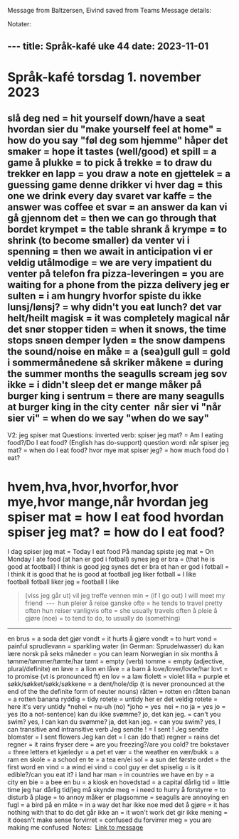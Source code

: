 Message from Baltzersen, Eivind saved from Teams
Message details:


Notater: 

--- title: Språk-kafé uke 44 date: 2023-11-01 
---
# Språk-kafé torsdag 1. november 2023
slå deg ned = hit yourself down/have a seat
hvordan sier du "make yourself feel at home" = how do you say "føl deg som hjemme"
håper det smaker = hope it tastes (well/good)
et spill = a game
å plukke = to pick å trekke = to draw
du trekker en lapp = you draw a note en gjettelek = a guessing game
denne drikker vi hver dag = this one we drink every day svaret var kaffe = the answer was coffee et svar = an answer
da kan vi gå gjennom det = then we can go through that
bordet krympet = the table shrank å krympe = to shrink (to become smaller)
da venter vi i spenning = then we await in anticipation vi er veldig utålmodige = we are very impatient
du venter på telefon fra pizza-leveringen = you are waiting for a phone from the pizza delivery jeg er sulten = i am hungry hvorfor spiste du ikke lunsj/lønsj? = why didn't you eat lunch?
det var helt/heilt magisk = it was completely magical når det snør stopper tiden = when it snows, the time stops snøen demper lyden = the snow dampens the sound/noise
en måke = a (sea)gull gull = gold
i sommermånedene så skriker måkene = during the summer months the seagulls scream jeg sov ikke = i didn't sleep
det er mange måker på burger king i sentrum = there are many seagulls at burger king in the city center
 når sier vi "når sier vi" = when do we say "when do we say"
---
V2: jeg spiser mat
Questions: inverted verb: spiser jeg mat? = Am I eating food?/Do I eat food? (English has do-support)
question word: når spiser jeg mat? = when do I eat food? hvor mye mat spiser jeg? = how much food do I eat?
# hvem,hva,hvor,hvorfor,hvor mye,hvor mange,når hvordan jeg spiser mat = how I eat food hvordan spiser jeg mat? = how do I eat food?
I dag spiser jeg mat = Today I eat food På mandag spiste jeg mat = On Monday I ate food
(at han er god i fotball) synes jeg er bra = (that he is good at football) I think is good jeg synes det er bra et han er god i fotball = I think it is good that he is good at football
jeg liker fotball = I like football fotball liker jeg = football I like
> (viss jeg går ut) vil jeg treffe vennen min = (if I go out) I will meet my friend
 ---
 hun pleier å reise ganske ofte = he tends to travel pretty often hun reiser vanligvis ofte = she usually travels often
å pleie å gjøre (noe) = to tend to do, to usually do (something)

---
en brus = a soda det gjør vondt = it hurts å gjøre vondt = to hurt vond = painful
sprudlevann = sparkling water (in German: Sprudelwasser)
du kan lære norsk på seks måneder = you can learn Norwegian in six months
å tømme/tømmer/tømte/har tømt = empty (verb) tomme = empty (adjective, plural/definite)
en løve = a lion en låve = a barn å love/lover/lovte/har lovt = to promise (vt is pronounced ft) en lov = a law
fiolett = violet lilla = purple
et søkk/søkket/søkk/søkkene = a dent/hole/dip
(t is never pronounced at the end of the the definite form of neuter nouns)
råtten = rotten en råtten banan = a rotten banana
ryddig = tidy rotete = untidy
her er det veldig rotete = here it's very untidy *nehei = nu-uh (no) *joho = yes
 nei = no ja = yes jo = yes (to a not-sentence)
kan du ikke svømme? jo, det kan jeg. = can't you swim? yes, I can kan du svømme? ja, det kan jeg. = can you swim? yes, I can
transitive and intransitive verb Jeg sendte ! = I sent ! Jeg sendte blomster = I sent flowers
Jeg kan det = I can (do that)
regner = rains det regner = it rains
fryser dere = are you freezing?/are you cold?
tre bokstaver = three letters
et kjæledyr = a pet
et vær = the weather en vær/bukk = a ram
en skole = a school
en te = a tea
en/ei sol = a sun
det første ordet = the first word
en vind = a wind ei vind = cool guy
er det spiselig = is it edible?/can you eat it?
i land har man = in countries we have en by = a city en bie = a bee en bu = a kiosk en hovedstad = a capital
dårlig tid = little time jeg har dårlig tid/jeg må skynde meg = i need to hurry
å forstyrre = to disturb å plage = to annoy måker er plagsomme = seagulls are annoying
en fugl = a bird
på en måte = in a way
det har ikke noe med det å gjøre = it has nothing with that to do
det går ikke an = it won't work det gir ikke mening = it doesn't make sense
forvirret = confused du forvirrer meg = you are making me confused
 Notes:
 [Link to message](https://teams.microsoft.com/l/message/19:fa8ebdbda13741c3946cbe52b0e3a5a7@thread.skype/1699509610596)